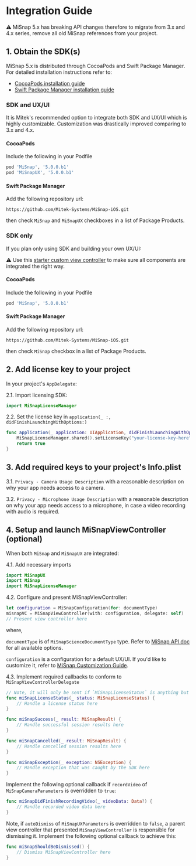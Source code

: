 # Integration Guide

:warning: MiSnap 5.x has breaking API changes therefore to migrate from 3.x and 4.x series, remove all old MiSnap references from your project.

## 1. Obtain the SDK(s)
MiSnap 5.x is distributed through CocoaPods and Swift Package Manager. For detailed installation instructions refer to:
* [CocoaPods installation guide](https://guides.cocoapods.org/using/using-cocoapods.html)
* [Swift Package Manager installation guide](https://developer.apple.com/documentation/swift_packages/adding_package_dependencies_to_your_app)

### SDK and UX/UI
It is Mitek's recommended option to integrate both SDK and UX/UI which is highly customizable. Customization was drastically improved comparing to 3.x and 4.x.

#### CocoaPods

Include the following in your Podfile

```Ruby
pod 'MiSnap', '5.0.0.b1'
pod 'MiSnapUX', '5.0.0.b1'
```
#### Swift Package Manager

Add the following repository url:

`https://github.com/Mitek-Systems/MiSnap-iOS.git`

then check `MiSnap` and `MiSnapUX` checkboxes in a list of Package Products.

### SDK only

If you plan only using SDK and building your own UX/UI:

:warning: Use this [starter custom view controller](../../../Examples/Snippets/MiSnap/CustomViewController.swift) to make sure all components are integrated the right way.

#### CocoaPods

Include the following in your Podfile

```Ruby
pod 'MiSnap', '5.0.0.b1'
```
#### Swift Package Manager

Add the following repository url:

`https://github.com/Mitek-Systems/MiSnap-iOS.git`

then check `MiSnap` checkbox in a list of Package Products.

## 2. Add license key to your project

In your project's `AppDelegate`:

2.1. Import licensing SDK:
```Swift
import MiSnapLicenseManager
```
2.2. Set the license key in `application(_ :, didFinishLaunchingWithOptions:)`

```Swift
func application(_ application: UIApplication, didFinishLaunchingWithOptions launchOptions: [UIApplication.LaunchOptionsKey: Any]?) -> Bool {
    MiSnapLicenseManager.shared().setLicenseKey("your-license-key-here")
    return true
}
```

## 3. Add required keys to your project's Info.plist

3.1. `Privacy - Camera Usage Description` with a reasonable description on why your app needs access to a camera.

3.2. `Privacy - Microphone Usage Description` with a reasonable description on why your app needs access to a microphone, in case a video recording with audio is required.

## 4. Setup and launch MiSnapViewController (optional)

When both `MiSnap` and `MiSnapUX` are integrated:

4.1. Add necessary imports
```Swift
import MiSnapUX
import MiSnap
import MiSnapLicenseManager
```
4.2. Configure and present MiSnapViewController:
```Swift
let configuration = MiSnapConfiguration(for: documentType)
misnapVC = MiSnapViewController(with: configuration, delegate: self)
// Present view controller here
```
where,

`documentType` is of `MiSnapScienceDocumentType` type. Refer to [MiSnap API doc](https://htmlpreview.github.io/?https://github.com/Mitek-Systems/MiSnap-iOS/blob/main/Docs/API/MiSnap/MiSnap/Enums/MiSnapScienceDocumentType.html) for all available options.

`configuration` is a configuration for a default UX/UI. If you'd like to customize it, refer to [MiSnap Customization Guide](customization_guide.md).

4.3. Implement required callbacks to conform to `MiSnapViewControllerDelegate`

```Swift
// Note, it will only be sent if `MiSnapLicenseStatus` is anything but `.valid`
func miSnapLicenseStatus(_ status: MiSnapLicenseStatus) {
    // Handle a license status here
}

func miSnapSuccess(_ result: MiSnapResult) {
    // Handle successful session results here
}

func miSnapCancelled(_ result: MiSnapResult) {
    // Handle cancelled session results here 
}

func miSnapException(_ exception: NSException) {
    // Handle exception that was caught by the SDK here
}
```
Implement the following optional callback if `recordVideo` of `MiSnapCameraParameters` is overridden to `true`:
```Swift
func miSnapDidFinishRecordingVideo(_ videoData: Data?) {
    // Handle recorded video data here
}
```
Note, if `autoDismiss` of `MiSnapUXParameters` is overridden to `false`, a parent view controller that presented `MiSnapViewController` is responsible for dismissing it. Implement the following optional callback to achieve this:
```Swift
func miSnapShouldBeDismissed() {
    // Dismiss MiSnapViewController here
}
```
